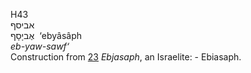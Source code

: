 H43  
אביסף  
אֶביָסָף ‎ ‘ebyâsâph  
*eb-yaw-sawf‘*  
Construction from [23](h0023) *Ebjasaph*, an Israelite: - Ebiasaph.  
